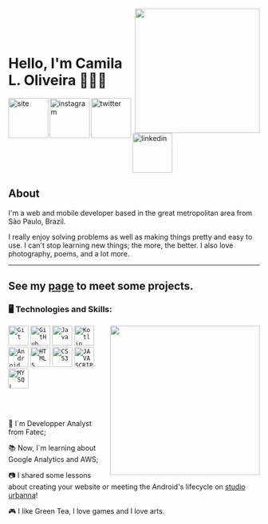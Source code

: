 <img align="right" width="250px" style="margin-top:-20px" src="https://raw.githubusercontent.com/clcmo/clcmo/main/docs/images/-2147483648_-211006.webp">

  </br>
  </br>

  <div dsplay="inline-block">

   <h1 align="left">Hello, I'm Camila L. Oliveira 👩🏻‍🦰</h1>
     <a href="https://dev.camilaloliveira.com.br">
      <img align="left" width="80px" src="https://cdn-icons-png.flaticon.com/512/1409/1409940.png" alt="site" style="vertical-align:top;">
    </a> 
   <a href="https://www.instagram.com/millaloliveira/">
      <img align="left" width="80px" src="https://cdn-icons-png.flaticon.com/512/1409/1409946.png" alt="instagram" style="vertical-align:top;">
    </a> 
    <a href="https://twitter.com/millaloliveira">
      <img align="left" width="80px" src="https://cdn-icons-png.flaticon.com/512/1409/1409937.png" alt="twitter" style="vertical-align:top;">
    </a>
    <a href=" https://www.linkedin.com/in/clcmdeoliveira/">
      <img width="80px" src="https://cdn-icons-png.flaticon.com/512/1409/1409945.png" alt="linkedin" style="vertical-align:top;">
    </a>
  </div>

  ## About

  I'm a web and mobile developer based in the great metropolitan area from São Paulo, Brazil.

  I really enjoy solving problems as well as making things pretty and easy to use. I can't stop learning new things; the more, the better. I also love photography, poems, and a lot more.

  ----
  See my [page][Site] to meet some projects.
  ----

  ### 🖥️ Technologies and Skills: 
  <img width="300px" align="right" src="https://raw.githubusercontent.com/clcmo/clcmo/main/docs/images/-2147483648_-211005.webp">


  <code><img width="40px" src="https://cdn.jsdelivr.net/gh/devicons/devicon/icons/git/git-plain.svg" title = "Git"/></code>
  <code><img width="40px" src="https://cdn.jsdelivr.net/gh/devicons/devicon/icons/github/github-original.svg" title = "GitHub"/></code>
  <code><img width="40px" src="https://cdn.jsdelivr.net/gh/devicons/devicon/icons/java/java-plain.svg" title = "Java"/></code>
  <code><img width="40px" src="https://cdn.jsdelivr.net/gh/devicons/devicon/icons/kotlin/kotlin-plain.svg" title = "Kotlin"/></code>
  <code><img width="40px" src="https://cdn.jsdelivr.net/gh/devicons/devicon/icons/android/android-plain.svg" title = "Android"/></code>
  <code><img width="40px" src="https://cdn.jsdelivr.net/gh/devicons/devicon/icons/html5/html5-plain.svg" title = "HTML5"/></code>
  <code><img width="40px" src="https://cdn.jsdelivr.net/gh/devicons/devicon/icons/css3/css3-plain.svg" title = "CSS3"/></code>
  <code><img width="40px" src="https://cdn.jsdelivr.net/gh/devicons/devicon/icons/javascript/javascript-plain.svg" title = "JAVASCRIPT"/></code>
  <code><img width="40px" src="https://cdn.jsdelivr.net/gh/devicons/devicon/icons/mysql/mysql-plain.svg" title = "MYSQL"/></code>

  </br>
  </br>
  <div display="inline-block">
   <p align="left">🤿  I`m Developper Analyst from Fatec;</p>
   <p align="left">📚  Now, I`m learning about Google Analytics and AWS;</p>
   <p align="left">📷  I shared some lessons about creating your website or meeting the Android's lifecycle on <a href="studiourbanna.github.io">studio urbanna</a>!</p>
   <p align="left">🎮  I like Green Tea, I love games and I love arts.</p>
  </div>


  [Site]: https://dev.camilaloliveira.com.br/

